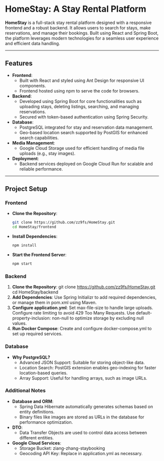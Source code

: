 # HomeStay: A Stay Rental Platform

**HomeStay** is a full-stack stay rental platform designed with a responsive frontend and a robust backend. It allows users to search for stays, make reservations, and manage their bookings. Built using React and Spring Boot, the platform leverages modern technologies for a seamless user experience and efficient data handling.

---

## Features
- **Frontend**:
  - Built with React and styled using Ant Design for responsive UI components.
  - Frontend hosted using npm to serve the code for browsers.
- **Backend**:
  - Developed using Spring Boot for core functionalities such as uploading stays, deleting listings, searching, and managing reservations.
  - Secured with token-based authentication using Spring Security.
- **Database**:
  - PostgreSQL integrated for stay and reservation data management.
  - Geo-based location search supported by PostGIS for enhanced search capabilities.
- **Media Management**:
  - Google Cloud Storage used for efficient handling of media file uploads (e.g., stay images).
- **Deployment**:
  - Backend services deployed on Google Cloud Run for scalable and reliable performance.

---

## Project Setup

### Frontend
- **Clone the Repository**:
   ```bash
   git clone https://github.com/zz9fs/HomeStay.git
   cd HomeStay/frontend
- **Install Dependencies**:
  ```bash
  npm install
- **Start the Frontend Server**:
  ```bash
  npm start

### Backend
1. **Clone the Repository**:
  git clone https://github.com/zz9fs/HomeStay.git
  cd HomeStay/backend
2. **Add Dependencies**: Use Spring Initializr to add required dependencies, or manage them in pom.xml using Maven.
3. **Configure application.yml**:
Set max-file-size to handle large uploads.
Configure rate limiting to avoid 429 Too Many Requests.
Use default-property-inclusion: non-null to optimize storage by excluding null values.
4. **Run Docker Compose**: Create and configure docker-compose.yml to set up required services.

### Database
- **Why PostgreSQL?**
  - Advanced JSON Support: Suitable for storing object-like data.
  - Location Search: PostGIS extension enables geo-indexing for faster location-based queries.
  - Array Support: Useful for handling arrays, such as image URLs.


### Additional Notes
- **Database and ORM**:
  - Spring Data Hibernate automatically generates schemas based on entity definitions.
  - Binary files like images are stored as URLs in the database for performance optimization.
- **DTO**:
  - Data Transfer Objects are used to control data access between different entities.
- **Google Cloud Services**:
  - Storage Bucket: ziang-zhang-staybooking
  - Geocoding API Key: Replace in application.yml as necessary.
